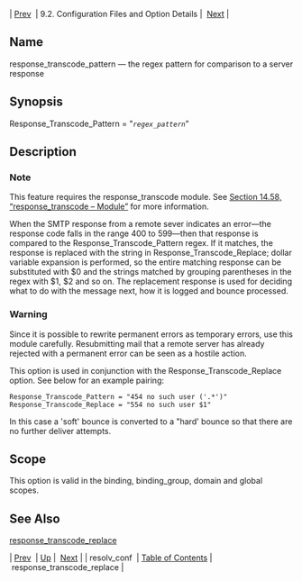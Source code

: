 | [Prev](conf.ref.resolv_conf)  | 9.2. Configuration Files and Option Details |  [Next](conf.ref.response_transcode_replace.php) |

<a name="conf.ref.response_transcode_pattern"></a>
## Name

response_transcode_pattern — the regex pattern for comparison to a server response

## Synopsis

Response_Transcode_Pattern = "*`regex_pattern`*"

<a name="idp11217584"></a>
## Description

### Note

This feature requires the response_transcode module. See [Section 14.58, “response_transcode – Module”](modules.response_transcode "14.58. response_transcode – Module") for more information.

When the SMTP response from a remote sever indicates an error—the response code falls in the range 400 to 599—then that response is compared to the Response_Transcode_Pattern regex. If it matches, the response is replaced with the string in Response_Transcode_Replace; dollar variable expansion is performed, so the entire matching response can be substituted with $0 and the strings matched by grouping parentheses in the regex with $1, $2 and so on. The replacement response is used for deciding what to do with the message next, how it is logged and bounce processed.

### Warning

Since it is possible to rewrite permanent errors as temporary errors, use this module carefully. Resubmitting mail that a remote server has already rejected with a permanent error can be seen as a hostile action.

This option is used in conjunction with the Response_Transcode_Replace option. See below for an example pairing:

```
Response_Transcode_Pattern = "454 no such user ('.*')"
Response_Transcode_Replace = "554 no such user $1"
```

In this case a 'soft' bounce is converted to a "hard' bounce so that there are no further deliver attempts.

<a name="idp11223936"></a>
## Scope

This option is valid in the binding, binding_group, domain and global scopes.

<a name="idp11225616"></a>
## See Also

[response_transcode_replace](conf.ref.response_transcode_replace "response_transcode_replace")

| [Prev](conf.ref.resolv_conf)  | [Up](conf.ref.files.php) |  [Next](conf.ref.response_transcode_replace.php) |
| resolv_conf  | [Table of Contents](index) |  response_transcode_replace |
